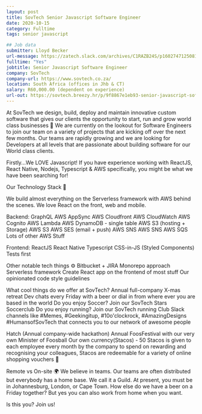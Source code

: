 ```yaml
---
layout: post
title: SovTech Senior Javascript Software Engineer
date: 2020-10-15
category: Fulltime
tags: senior javascript

## Job data
submitter: Lloyd Becker
url-message: https://zatech.slack.com/archives/C1RAZB24S/p1602747125081500
fulltime: "Yes"
jobtitle: Senior Javascript Software Engineer
company: SovTech
company-url: https://www.sovtech.co.za/
location: South Africa (offices in Jhb & CT)
salary: R60,000.00 (dependent on experience)
url-out: https://sovtech.breezy.hr/p/9f8867e1eb93-senior-javascript-software-engineer
---
```


At SovTech we design, build, deploy and maintain innovative custom software that gives our clients the opportunity to start, run and grow world class businesses :rocket: We are currently on the lookout for Software Engineers to join our team on a variety of projects that are kicking off over the next few months. Our teams are rapidly growing and we are looking for Developers at all levels that are passionate about building software for our World class clients.

Firstly...We LOVE Javascript! If you have experience working with ReactJS, React Native, Nodejs, Typescript & AWS specifically, you might be what we have been searching for!

Our Technology Stack :hamburger:

We build almost everything on the Serverless framework with AWS behind the scenes. We love React on the front, web and mobile.

Backend:
GraphQL
AWS AppSync
AWS Cloudfront
AWS CloudWatch
AWS Cognito
AWS Lambda
AWS DynamoDB - single table
AWS S3 (hosting + Storage)
AWS S3
AWS SES (email + push)
AWS SNS
AWS SNS
AWS SQS
Lots of other AWS Stuff

Frontend:
ReactJS
React Native
Typescript
CSS-in-JS (Styled Components)
Tests first

Other notable tech things :gear:
Bitbucket + JIRA
Monorepo approach
Serverless framework
Create React app on the frontend of most stuff
Our opinionated code style guidelines

What cool things do we offer at SovTech?
Annual full-company X-mas retreat
Dev chats every Friday with a beer or dial in from where ever you are based in the world
Do you enjoy Soccer? Join our SovTech Stars Soccerclub
Do you enjoy running? Join our SovTech running Club
Slack channels like #Memes, #Geekingitup, #10o'clockrock, #AmazingDesigns #HumansofSovTech that connects you to our network of awesome people

Hatch (Annual company-wide hackathon)
Annual FoosFestival with our very own Minister of Foosball
Our own currency(Stacos) - 50 Stacos is given to each employee every month by the company to spend on rewarding and recognising your colleagues, Stacos are redeemable for a variety of online shopping vouchers :money_mouth_face:

Remote vs On-site :earth_africa:
We believe in teams. Our teams are often distributed but everybody has a home base. We call it a Guild. At present, you must be in Johannesburg, London, or Cape Town. How else do we have a beer on a Friday together? But yes you can also work from home when you want.

Is this you? Join us!
